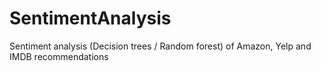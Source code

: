 # SentimentAnalysis
Sentiment analysis (Decision trees / Random forest) of Amazon, Yelp and IMDB recommendations 
